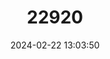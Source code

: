---
title: "22920"
category: "Varecia rubra"
draft: false
date: 2024-02-22 13:03:50
languages:
  English: ["Red-ruffed Lemur", "Red Ruffed Lemur"]
  French: ["Vari roux"]
---